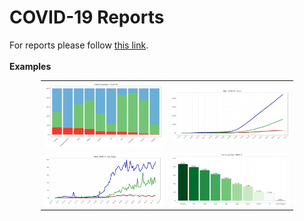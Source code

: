 # COVID-19 Reports
For reports please follow <a href="https://ahmaddaniel.github.io/covid19">this link</a>.
<br/>
<br/>
<b>Examples</b>
<table style="width:80%;margin-left:auto;margin-right:auto;">
        <tr>
            <td style="width:50%">
                <img src="thumbnails/04.png" />
            </td>
            <td><img src="thumbnails/01.png" /></td>
        </tr>
        <tr>
            <td><img src="thumbnails/02.png" /></td>
            <td><img src="thumbnails/03.png" /></td>
        </tr>
</table>
